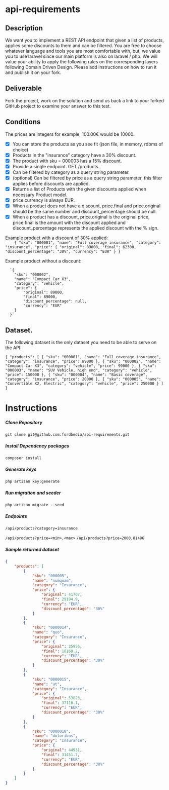 # api-requirements

## Description
We want you to implement a REST API endpoint that given a list of products, applies some
discounts to them and can be filtered.
You are free to choose whatever language and tools you are most comfortable with, but, we value you to use laravel since our main platform is also on laravel / php.
We will value your ability to apply the following rules on the corresponding layers following Domain Driven Design. 
Please add instructions on how to run it and publish it on your fork.

## Deliverable 

Fork the project, work on the solution and send us back a link to your forked GitHub project to examine your answer to this test.

## Conditions 

  The prices are integers for example, 100.00€ would be 10000.
  
-[x] You can store the products as you see fit (json file, in memory, rdbms of choice)
-[x] Products in the "insurance" category have a 30% discount.
-[x] The product with sku = 000003 has a 15% discount.
-[x] Provide a single endpoint. GET /products.
-[x] Can be filtered by category as a query string parameter.
-[x] (optional) Can be filtered by price as a query string parameter, this filter applies before discounts are applied.
-[x] Returns a list of Products with the given discounts applied when necessary Product model.
-[x] price.currency is always EUR.
-[x] When a product does not have a discount, price.final and price.original should be the same number and discount_percentage should be null.
-[x] When a product has a discount, price.original is the original price, price.final is the amount with the discount applied and discount_percentage represents the applied discount with the % sign.

Example product with a discount of 30% applied:  
`    {
      "sku": "000001",
      "name": "Full coverage insurance",
      "category": "insurance",
      "price": {
          "original": 89000,
          "final": 62300,
          "discount_percentage": "30%",
          "currency": "EUR"
      }
    }`
  
  Example product without a discount:
  
      `{
        "sku": "000002",
        "name": "Compact Car X3",
        "category": "vehicle",
        "price": {
            "original": 89000,
            "final": 89000,
            "discount_percentage": null,
            "currency": "EUR"
        }
      }`
      
## Dataset.       
The following dataset is the only dataset you need to be able to serve on the API: 

`{
    "products": [
      {
        "sku": "000001",
        "name": "Full coverage insurance",
        "category": "insurance",
        "price": 89000
      },
      {
        "sku": "000002",
        "name": "Compact Car X3",
        "category": "vehicle",
        "price": 99000
      },
      {
        "sku": "000003",
        "name": "SUV Vehicle, high end",
        "category": "vehicle",
        "price": 150000
      },
      {
        "sku": "000004",
        "name": "Basic coverage",
        "category": "insurance",
        "price": 20000
      },
      {
        "sku": "000005",
        "name": "Convertible X2, Electric",
        "category": "vehicle",
        "price": 250000
      }
    ]
  }`


# Instructions

##### Clone Repository

```
git clone git@github.com:fordbedia/api-requirements.git
```

#####  Install Dependency packages
```composer install```

#####  Generate keys
```php artisan key:generate```

##### Run migration and seeder
```php artisan migrate --seed```


##### Endpoints
```/api/products?category=insurance```

```/api/products?price=<min>,<max>```
```/api/products?price=2000,81486```

##### Sample returned dataset
```json
{
    "products": [
        {
            "sku": "000005",
            "name": "numquam",
            "category": "Insurance",
            "price": {
                "original": 41707,
                "final": 29194.9,
                "currency": "EUR",
                "discount_percentage": "30%"
            }
        },
        {
            "sku": "0000014",
            "name": "quo",
            "category": "Insurance",
            "price": {
                "original": 25956,
                "final": 18169.2,
                "currency": "EUR",
                "discount_percentage": "30%"
            }
        },
        {
            "sku": "0000015",
            "name": "ut",
            "category": "Insurance",
            "price": {
                "original": 53023,
                "final": 37116.1,
                "currency": "EUR",
                "discount_percentage": "30%"
            }
        },
        {
            "sku": "0000018",
            "name": "doloribus",
            "category": "Insurance",
            "price": {
                "original": 44931,
                "final": 31451.7,
                "currency": "EUR",
                "discount_percentage": "30%"
            }
        }
    ]
}
```
